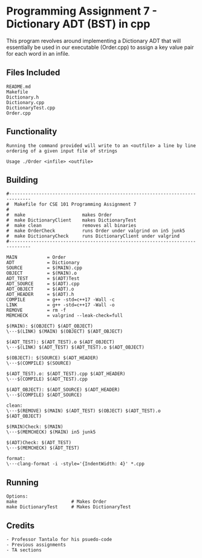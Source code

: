 # Programming Assignment 7 - Dictionary ADT (BST) in cpp

This program revolves around implementing a Dictionary ADT that will essentially be used in our executable (Order.cpp) to assign a key value pair for each word in an infile.

## Files Included
    README.md
    Makefile
    Dictionary.h
    Dictionary.cpp
    DictionaryTest.cpp
    Order.cpp

## Functionality
    Running the command provided will write to an <outfile> a line by line ordering of a given input file of strings

    Usage ./Order <infile> <outfile>

## Building
    #------------------------------------------------------------------------------
    #  Makefile for CSE 101 Programming Assignment 7
    #
    #  make                     makes Order
    #  make DictionaryClient    makes DictionaryTest
    #  make clean               removes all binaries
    #  make OrderCheck          runs Order under valgrind on in5 junk5
    #  make DictionaryCheck     runs DictionaryClient under valgrind
    #------------------------------------------------------------------------------

    MAIN           = Order
    ADT            = Dictionary
    SOURCE         = $(MAIN).cpp
    OBJECT         = $(MAIN).o
    ADT_TEST       = $(ADT)Test
    ADT_SOURCE     = $(ADT).cpp
    ADT_OBJECT     = $(ADT).o
    ADT_HEADER     = $(ADT).h
    COMPILE        = g++ -std=c++17 -Wall -c
    LINK           = g++ -std=c++17 -Wall -o
    REMOVE         = rm -f
    MEMCHECK       = valgrind --leak-check=full

    $(MAIN): $(OBJECT) $(ADT_OBJECT)
    \···$(LINK) $(MAIN) $(OBJECT) $(ADT_OBJECT)

    $(ADT_TEST): $(ADT_TEST).o $(ADT_OBJECT)
    \···$(LINK) $(ADT_TEST) $(ADT_TEST).o $(ADT_OBJECT)

    $(OBJECT): $(SOURCE) $(ADT_HEADER)
    \···$(COMPILE) $(SOURCE)

    $(ADT_TEST).o: $(ADT_TEST).cpp $(ADT_HEADER)
    \···$(COMPILE) $(ADT_TEST).cpp

    $(ADT_OBJECT): $(ADT_SOURCE) $(ADT_HEADER)
    \···$(COMPILE) $(ADT_SOURCE)

    clean:
    \···$(REMOVE) $(MAIN) $(ADT_TEST) $(OBJECT) $(ADT_TEST).o $(ADT_OBJECT)

    $(MAIN)Check: $(MAIN)
    \···$(MEMCHECK) $(MAIN) in5 junk5

    $(ADT)Check: $(ADT_TEST)
    \···$(MEMCHECK) $(ADT_TEST)

    format:
    \···clang-format -i -style='{IndentWidth: 4}' *.cpp

## Running
    Options:
    make                    # Makes Order
    make DictionaryTest     # Makes DictionaryTest

## Credits
    - Professor Tantalo for his psuedo-code
    - Previous assignments
    - TA sections
